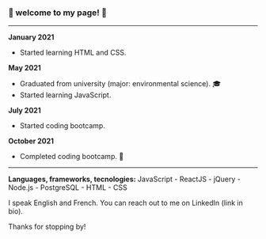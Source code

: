 ### 🌟 welcome to my page! 🌟
 --- 



**January 2021**
- Started learning HTML and CSS.

**May 2021** 
- Graduated from university (major: environmental science). 🎓
- Started learning JavaScript.

 **July 2021** 
- Started coding bootcamp. 

 **October 2021** 
- Completed coding bootcamp. 🎉

 --- 

**Languages, frameworks, tecnologies:** 
JavaScript - ReactJS - jQuery - Node.js - PostgreSQL - HTML - CSS 

I speak English and French. 
You can reach out to me on LinkedIn (link in bio). 

Thanks for stopping by!


